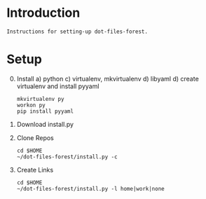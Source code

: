 
# Introduction
    Instructions for setting-up dot-files-forest.

# Setup

0) Install
    a) python
    c) virtualenv, mkvirtualenv
    d) libyaml
    d) create virtualenv and install pyyaml
    ```
    mkvirtualenv py
    workon py
    pip install pyyaml
    ```
    
1) Download install.py

2) Clone Repos

    ```
    cd $HOME
    ~/dot-files-forest/install.py -c
    ```

3) Create Links

    ```
    cd $HOME
    ~/dot-files-forest/install.py -l home|work|none
    ```
